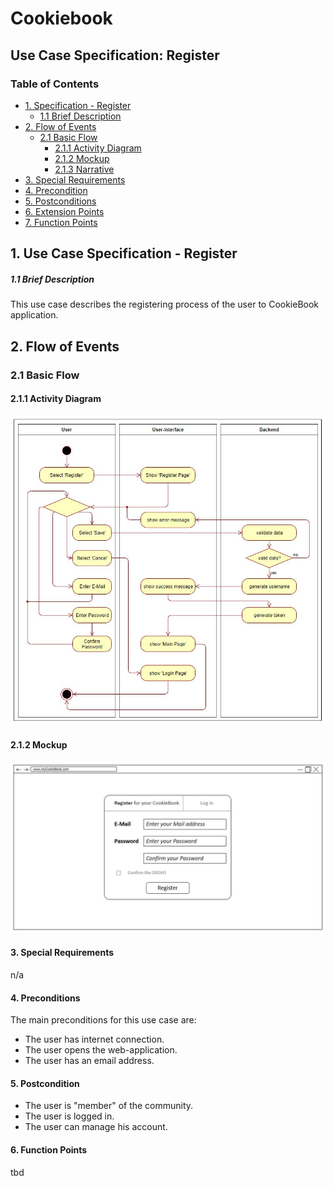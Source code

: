 # Cookiebook
## Use Case Specification: Register
### Table of Contents
- [1. Specification - Register](#1-specification-Register)
    - [1.1 Brief Description](#11-brief-description)
- [2. Flow of Events](#2-flow-of-events)
    - [2.1 Basic Flow](#21-basic-flow)
        - [2.1.1 Activity Diagram](#211-activity-diagram)
        - [2.1.2 Mockup](#212-mockup)
        - [2.1.3 Narrative](#213-narrative)
- [3. Special Requirements](#3-special-requirements)
- [4. Precondition](#4-preconditions)  
- [5. Postconditions](#5-postconditions)
- [6. Extension Points](#6-extension-points)
- [7. Function Points](#7-function-points)

## 1. Use Case Specification - Register
##### 1.1 Brief Description
This use case describes the registering process of the user to CookieBook application.

## 2. Flow of Events
### 2.1 Basic Flow
#### 2.1.1 Activity Diagram
![Activity Diagram](images/UCD_Register.JPG)
#### 2.1.2 Mockup
![MockUp](images/Registerpage.JPG)
#### 3. Special Requirements
n/a
#### 4. Preconditions
The main preconditions for this use case are:
- The user has internet connection.
- The user opens the web-application.
- The user has an email address.
#### 5. Postcondition
 - The user is "member" of the community.
 - The user is logged in.
 - The user can manage his account.
#### 6. Function Points
tbd                                                                                                                                                        
